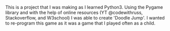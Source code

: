This is a project that I was making as I learned Python3. Using the Pygame library and with the help of online resources (YT @codewithruss, Stackoverflow, and W3school) I was able to create 'Doodle Jump'. I wanted to re-program this game as it was a game that I played often as a child. 
